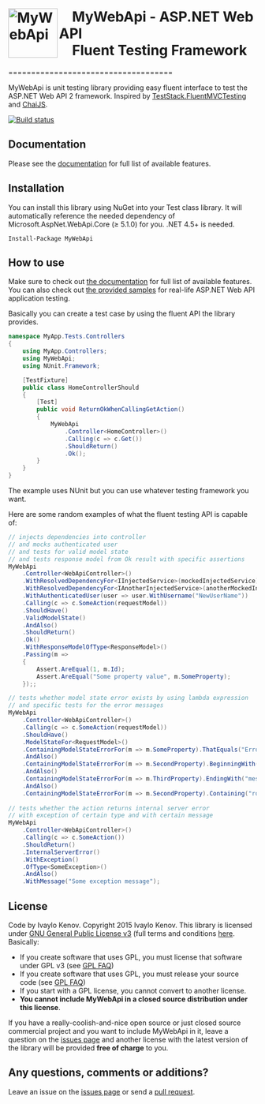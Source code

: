 <h1><img src="https://raw.githubusercontent.com/ivaylokenov/MyWebApi/master/documentation/logo.png" align="left" alt="MyWebApi" width="100">&nbsp;&nbsp;&nbsp; MyWebApi - ASP.NET Web API <br />&nbsp;&nbsp;&nbsp; Fluent Testing Framework</h1>
====================================

MyWebApi is unit testing library providing easy fluent interface to test the ASP.NET Web API 2 framework. Inspired by [TestStack.FluentMVCTesting](https://github.com/TestStack/TestStack.FluentMVCTesting) and [ChaiJS](https://github.com/chaijs/chai).

[![Build status](https://ci.appveyor.com/api/projects/status/738pm1kuuv7yw1t5?svg=true)](https://ci.appveyor.com/project/ivaylokenov/mywebapi)

## Documentation

Please see the [documentation](https://github.com/ivaylokenov/MyWebApi/tree/master/documentation) for full list of available features.

## Installation

You can install this library using NuGet into your Test class library. It will automatically reference the needed dependency of Microsoft.AspNet.WebApi.Core (≥ 5.1.0) for you. .NET 4.5+ is needed.

    Install-Package MyWebApi

## How to use

Make sure to check out [the documentation](https://github.com/ivaylokenov/MyWebApi/tree/master/documentation) for full list of available features.
You can also check out [the provided samples](https://github.com/ivaylokenov/MyWebApi/tree/master/samples) for real-life ASP.NET Web API application testing.

Basically you can create a test case by using the fluent API the library provides.

```c#
namespace MyApp.Tests.Controllers
{
    using MyApp.Controllers;
	using MyWebApi;
	using NUnit.Framework;

    [TestFixture]
    public class HomeControllerShould
    {
        [Test]
        public void ReturnOkWhenCallingGetAction()
        {
            MyWebApi
                .Controller<HomeController>()
                .Calling(c => c.Get())
                .ShouldReturn()
				.Ok();
        }
	}
}
```

The example uses NUnit but you can use whatever testing framework you want.

Here are some random examples of what the fluent testing API is capable of:

```c#
// injects dependencies into controller
// and mocks authenticated user
// and tests for valid model state
// and tests response model from Ok result with specific assertions
MyWebApi
	.Controller<WebApiController>()
	.WithResolvedDependencyFor<IInjectedService>(mockedInjectedService)
	.WithResolvedDependencyFor<IAnotherInjectedService>(anotherMockedInjectedService);
	.WithAuthenticatedUser(user => user.WithUsername("NewUserName"))
	.Calling(c => c.SomeAction(requestModel))
	.ShouldHave()
	.ValidModelState()
	.AndAlso()
	.ShouldReturn()
	.Ok()
	.WithResponseModelOfType<ResponseModel>()
	.Passing(m =>
	{
		Assert.AreEqual(1, m.Id);
		Assert.AreEqual("Some property value", m.SomeProperty);
	});;

// tests whether model state error exists by using lambda expression
// and specific tests for the error messages
MyWebApi
	.Controller<WebApiController>()
	.Calling(c => c.SomeAction(requestModel))
	.ShouldHave()
	.ModelStateFor<RequestModel>()
	.ContainingModelStateErrorFor(m => m.SomeProperty).ThatEquals("Error message") 
	.AndAlso()
	.ContainingModelStateErrorFor(m => m.SecondProperty).BeginningWith("Error") 
	.AndAlso()
	.ContainingModelStateErrorFor(m => m.ThirdProperty).EndingWith("message") 
	.AndAlso()
	.ContainingModelStateErrorFor(m => m.SecondProperty).Containing("ror mes"); 
	
// tests whether the action returns internal server error
// with exception of certain type and with certain message
MyWebApi
	.Controller<WebApiController>()
	.Calling(c => c.SomeAction())
	.ShouldReturn()
	.InternalServerError()
	.WithException()
	.OfType<SomeException>()
	.AndAlso()
	.WithMessage("Some exception message");
```

## License

Code by Ivaylo Kenov. Copyright 2015 Ivaylo Kenov.
This library is licensed under [GNU General Public License v3](https://tldrlegal.com/license/gnu-general-public-license-v3-(gpl-3)) (full terms and conditions [here](https://www.gnu.org/licenses/gpl.html). Basically:

 - If you create software that uses GPL, you must license that software under GPL v3 (see [GPL FAQ](http://www.gnu.org/licenses/gpl-faq.html#IfLibraryIsGPL))
 - If you create software that uses GPL, you must release your source code (see [GPL FAQ](http://www.gnu.org/licenses/gpl-faq.html#IfLibraryIsGPL))
 - If you start with a GPL license, you cannot convert to another license.
 - **You cannot include MyWebApi in a closed source distribution under this license**.

If you have a really-coolish-and-nice open source or just closed source commercial project and you want to include MyWebApi in it, leave a question on the [issues page](https://github.com/ivaylokenov/MyWebApi/issues) and another license with the latest version of the library will be provided **free of charge** to you.
 
## Any questions, comments or additions?

Leave an issue on the [issues page](https://github.com/ivaylokenov/MyWebApi/issues) or send a [pull request](https://github.com/ivaylokenov/MyWebApi/pulls).